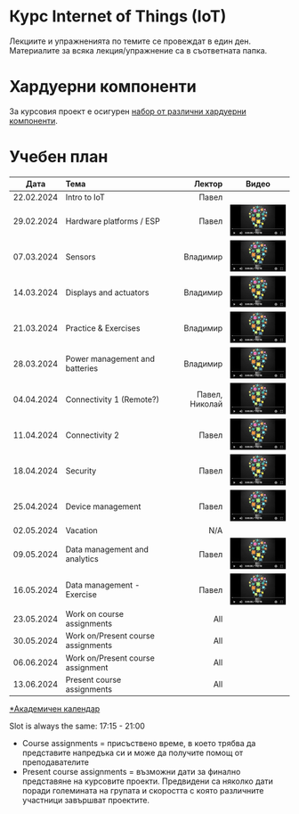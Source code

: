 # Курс Internet of Things (IoT)

Лекциите и упражненията по темите се провеждат в един ден. Материалите за всяка лекция/упражнение са в съответната папка.


# Хардуерни компоненти
За курсовия проект е осигурен [набор от различни хардуерни компоненти](https://bit.ly/2HvPD2o).

# Учебен план


| Дата         | Тема                                 | Лектор            | Видео |
| -------------|:-------------------------------------| -----------------:|:-----:|
| 22.02.2024   | Intro to IoT                         | Павел             |       |
| 29.02.2024   | Hardware platforms / ESP             | Павел             | [![Video](images/iot-on-youtube.png)](https://youtu.be/JuP9YB0plFs) |
| 07.03.2024   | Sensors                              | Владимир          | [![Video](images/iot-on-youtube.png)](https://youtu.be/7YJqtn6doas) |
| 14.03.2024   | Displays and actuators               | Владимир          | [![Video](images/iot-on-youtube.png)](https://youtu.be/6l79UTjuuwg) |
| 21.03.2024   | Practice & Exercises                 | Владимир          | [![Video](images/iot-on-youtube.png)](https://youtu.be/6ZNgmo3pdXg) |
| 28.03.2024   | Power management and batteries       | Владимир          | [![Video](images/iot-on-youtube.png)](https://youtu.be/cq97WpIIubA) |
| 04.04.2024   | Connectivity 1 (Remote?)             | Павел, Николай    | [![Video](images/iot-on-youtube.png)](https://youtu.be/osHbqO7c6O8) |
| 11.04.2024   | Connectivity 2                       | Павел             | [![Video](images/iot-on-youtube.png)](https://youtu.be/CGN9f2PfI8I) |
| 18.04.2024   | Security                             | Павел             | [![Video](images/iot-on-youtube.png)](https://youtu.be/bqQLUAwN6sw) |
| 25.04.2024   | Device management                    | Павел             | [![Video](images/iot-on-youtube.png)](https://youtu.be/WwzskAgpshQ) |
| 02.05.2024   | Vacation                             | N/A               |       |
| 09.05.2024   | Data management and analytics        | Павел             | [![Video](images/iot-on-youtube.png)](https://youtu.be/vVaOwJxaxiE) |
| 16.05.2024   | Data management - Exercise           | Павел             | [![Video](images/iot-on-youtube.png)](https://youtu.be/dwEGtwb0S4E) |
| 23.05.2024   | Work on course assignments           | All               |       |
| 30.05.2024   | Work on/Present course assignments   | All               |       |
| 06.06.2024   | Work on/Present course assignment    | All               |       |
| 13.06.2024   | Present course assignments           | All               |       |

[*Академичен календар](https://www.uni-sofia.bg/index.php/bul/studenti/akademichen_kalendar)


Slot is always the same: 17:15 - 21:00


* Course assignments = присъствено време, в което трябва да представите напредъка си и може да получите помощ от преподавателите
* Present course assignments = възможни дати за финално представяне на курсовите проекти. Предвидени са няколко дати поради големината на групата и скоростта с която различните участници завършват проектите.
